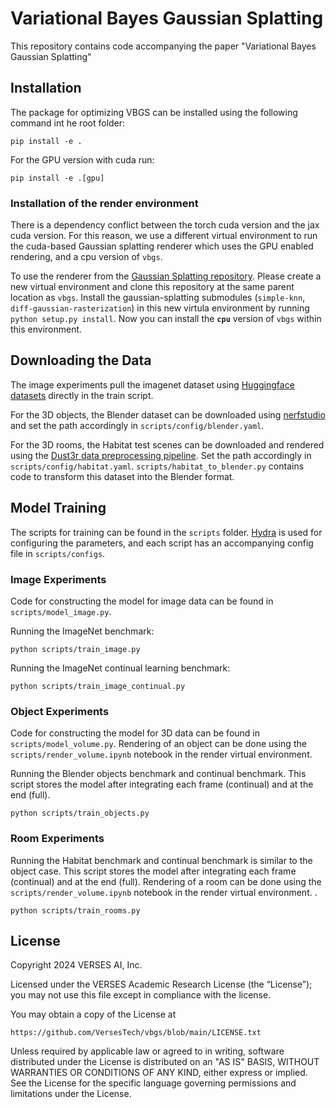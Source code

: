 # Variational Bayes Gaussian Splatting

This repository contains code accompanying the paper "Variational Bayes Gaussian Splatting" 

## Installation 

The package for optimizing VBGS can be installed using the following command int he root folder: 
```
pip install -e . 
```

For the GPU version with cuda run: 
```
pip install -e .[gpu]
```

### Installation of the render environment

There is a dependency conflict between the torch cuda version and the jax cuda version. For this reason, we use a different virtual environment to run the cuda-based Gaussian splatting renderer which uses the GPU enabled rendering, and a cpu version of `vbgs`.

To use the renderer from the [Gaussian Splatting repository](https://github.com/graphdeco-inria/gaussian-splatting). Please create a new virtual environment and clone this repository at the same parent location as `vbgs`. Install the gaussian-splatting submodules (`simple-knn`, `diff-gaussian-rasterization`) in this new virtula environment by running `python setup.py install`. Now you can install the **`cpu`** version of `vbgs` within this environment. 

## Downloading the Data 

The image experiments pull the imagenet dataset using [Huggingface datasets](https://huggingface.co/docs/datasets/en/index) directly in the train script. 

For the 3D objects, the Blender dataset can be downloaded using [nerfstudio](https://docs.nerf.studio/quickstart/existing_dataset.html) and set the path accordingly in `scripts/config/blender.yaml`. 

For the 3D rooms, the Habitat test scenes can be downloaded and rendered using the [Dust3r data preprocessing pipeline](https://github.com/naver/dust3r/tree/main/datasets_preprocess/habitat). Set the path accordingly in `scripts/config/habitat.yaml`. `scripts/habitat_to_blender.py` contains code to transform this dataset into the Blender format.

## Model Training  

The scripts for training can be found in the `scripts` folder. [Hydra](hydra.cc) is used for configuring the parameters, and each script has an accompanying config file in `scripts/configs`. 

### Image Experiments

Code for constructing the model for image data can be found in `scripts/model_image.py`.

Running the ImageNet benchmark: 
```
python scripts/train_image.py
```
Running the ImageNet continual learning benchmark: 
```
python scripts/train_image_continual.py
```

### Object Experiments

Code for constructing the model for 3D data can be found in `scripts/model_volume.py`. Rendering of an object can be done using the `scripts/render_volume.ipynb` notebook in the render virtual environment.

Running the Blender objects benchmark and continual benchmark. This script stores the model after integrating each frame (continual) and at the end (full). 
```
python scripts/train_objects.py
```

### Room Experiments


Running the Habitat benchmark and continual benchmark is similar to the object case. This script stores the model after integrating each frame (continual) and at the end (full). Rendering of a room can be done using the `scripts/render_volume.ipynb` notebook in the render virtual environment.
.
```
python scripts/train_rooms.py
```

## License

Copyright 2024 VERSES AI, Inc.

Licensed under the VERSES Academic Research License (the “License”);
you may not use this file except in compliance with the license.

You may obtain a copy of the License at

    https://github.com/VersesTech/vbgs/blob/main/LICENSE.txt

Unless required by applicable law or agreed to in writing, software
distributed under the License is distributed on an "AS IS" BASIS,
WITHOUT WARRANTIES OR CONDITIONS OF ANY KIND, either express or implied.
See the License for the specific language governing permissions and
limitations under the License.